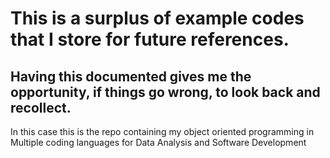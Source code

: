 # This is a surplus of example codes that I store for future references.

## Having this documented gives me the opportunity, if things go wrong, to look back and recollect.
In this case this is the repo containing my object oriented programming in Multiple coding languages for Data Analysis and Software Development
